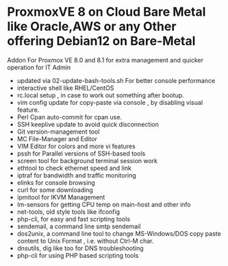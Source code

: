 # ProxmoxVE 8 on Cloud Bare Metal like Oracle,AWS or any Other offering Debian12 on Bare-Metal

Addon For Proxmox VE 8.0 and 8.1 for extra management and quicker operation for IT Admin

- updated via 02-update-bash-tools.sh For better console performance
- interactive shell like RHEL/CentOS
- rc.local setup , in case to work out something after bootup.
- vim config update for copy-paste via console , by disabling visual feature.
- Perl Cpan auto-commit for cpan use.
- SSH keeplive update to avoid quick disconnection 
- Git version-management tool
- MC File-Manager and Editor
- VIM Editor for colors and more vi features
- pssh for Parallel versions of SSH-based tools
- screen tool for background terminal session work
- ethtool to check ethernet speed and link
- iptraf for bandwidth and traffic monitoring
- elinks for console browsing
- curl for some downloading
- ipmitool for IKVM Management
- lm-sensors for getting CPU temp on main-host and other info
- net-tools, old style tools like ifconfig
- php-cli, for easy and fast scripting tools
- sendemail, a command line smtp sendemail
- dos2unix, a command line tool to change MS-Windows/DOS copy paste content to Unix Format , i.e. without Ctrl-M char.
- dnsutils, dig like too for DNS troubleshooting
- php-cli for using PHP based scripting tools
